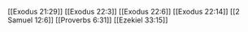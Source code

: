 [[Exodus 21:29]]
[[Exodus 22:3]]
[[Exodus 22:6]]
[[Exodus 22:14]]
[[2 Samuel 12:6]]
[[Proverbs 6:31]]
[[Ezekiel 33:15]]
